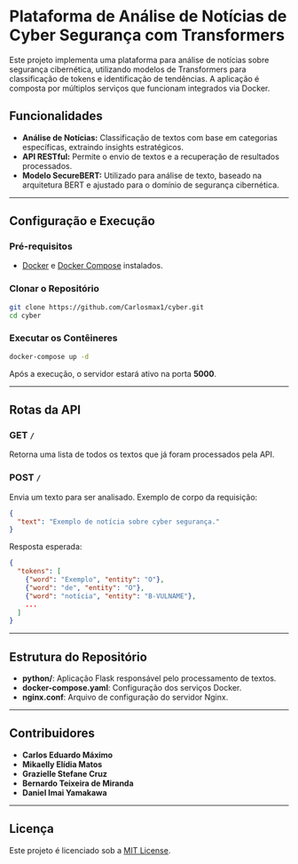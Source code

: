 # Plataforma de Análise de Notícias de Cyber Segurança com Transformers

Este projeto implementa uma plataforma para análise de notícias sobre segurança cibernética, utilizando modelos de Transformers para classificação de tokens e identificação de tendências. A aplicação é composta por múltiplos serviços que funcionam integrados via Docker.

## Funcionalidades

- **Análise de Notícias:** Classificação de textos com base em categorias específicas, extraindo insights estratégicos.
- **API RESTful:** Permite o envio de textos e a recuperação de resultados processados.
- **Modelo SecureBERT:** Utilizado para análise de texto, baseado na arquitetura BERT e ajustado para o domínio de segurança cibernética.

---

## Configuração e Execução

### Pré-requisitos

- [Docker](https://www.docker.com/) e [Docker Compose](https://docs.docker.com/compose/) instalados.

### Clonar o Repositório

```bash
git clone https://github.com/Carlosmax1/cyber.git
cd cyber
```

### Executar os Contêineres

```bash
docker-compose up -d
```

Após a execução, o servidor estará ativo na porta **5000**.

---

## Rotas da API

### GET `/`

Retorna uma lista de todos os textos que já foram processados pela API.

### POST `/`

Envia um texto para ser analisado. Exemplo de corpo da requisição:

```json
{
  "text": "Exemplo de notícia sobre cyber segurança."
}
```

Resposta esperada:
```json
{
  "tokens": [
    {"word": "Exemplo", "entity": "O"},
    {"word": "de", "entity": "O"},
    {"word": "notícia", "entity": "B-VULNAME"},
    ...
  ]
}
```

---

## Estrutura do Repositório

- **python/**: Aplicação Flask responsável pelo processamento de textos.
- **docker-compose.yaml**: Configuração dos serviços Docker.
- **nginx.conf**: Arquivo de configuração do servidor Nginx.

---

## Contribuidores

- **Carlos Eduardo Máximo**
- **Mikaelly Elídia Matos**
- **Grazielle Stefane Cruz**
- **Bernardo Teixeira de Miranda**
- **Daniel Imai Yamakawa**

---

## Licença

Este projeto é licenciado sob a [MIT License](./LICENSE).
